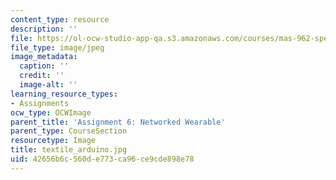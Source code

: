 ```yaml
---
content_type: resource
description: ''
file: https://ol-ocw-studio-app-qa.s3.amazonaws.com/courses/mas-962-special-topics-new-textiles-spring-2010/42656b6c560de773ca96ce9cde898e78_textile_arduino.jpg
file_type: image/jpeg
image_metadata:
  caption: ''
  credit: ''
  image-alt: ''
learning_resource_types:
- Assignments
ocw_type: OCWImage
parent_title: 'Assignment 6: Networked Wearable'
parent_type: CourseSection
resourcetype: Image
title: textile_arduino.jpg
uid: 42656b6c-560d-e773-ca96-ce9cde898e78
---
```

